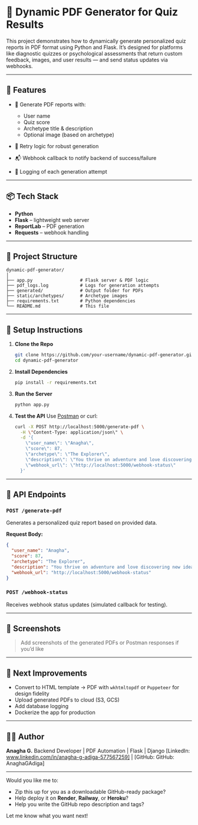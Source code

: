 
# 🧠 Dynamic PDF Generator for Quiz Results

This project demonstrates how to dynamically generate personalized quiz reports in PDF format using Python and Flask. It’s designed for platforms like diagnostic quizzes or psychological assessments that return custom feedback, images, and user results — and send status updates via webhooks.

---

## 🚀 Features

* 📄 Generate PDF reports with:

  * User name
  * Quiz score
  * Archetype title & description
  * Optional image (based on archetype)
* 🔁 Retry logic for robust generation
* 📬 Webhook callback to notify backend of success/failure
* 📝 Logging of each generation attempt

---

## 📦 Tech Stack

* **Python**
* **Flask** – lightweight web server
* **ReportLab** – PDF generation
* **Requests** – webhook handling

---

## 📂 Project Structure

```
dynamic-pdf-generator/
│
├── app.py                  # Flask server & PDF logic
├── pdf_logs.log            # Logs for generation attempts
├── generated/              # Output folder for PDFs
├── static/archetypes/      # Archetype images
├── requirements.txt        # Python dependencies
└── README.md               # This file
```

---

## 🔧 Setup Instructions

1. **Clone the Repo**

   ```bash
   git clone https://github.com/your-username/dynamic-pdf-generator.git
   cd dynamic-pdf-generator
   ```

2. **Install Dependencies**

   ```bash
   pip install -r requirements.txt
   ```

3. **Run the Server**

   ```bash
   python app.py
   ```

4. **Test the API**
   Use [Postman](https://www.postman.com/) or curl:

   ```bash
   curl -X POST http://localhost:5000/generate-pdf \
     -H \"Content-Type: application/json\" \
     -d '{
       \"user_name\": \"Anagha\",
       \"score\": 87,
       \"archetype\": \"The Explorer\",
       \"description\": \"You thrive on adventure and love discovering new ideas.\",
       \"webhook_url\": \"http://localhost:5000/webhook-status\"
     }'
   ```

---

## 🧪 API Endpoints

### `POST /generate-pdf`

Generates a personalized quiz report based on provided data.

**Request Body:**

```json
{
  "user_name": "Anagha",
  "score": 87,
  "archetype": "The Explorer",
  "description": "You thrive on adventure and love discovering new ideas.",
  "webhook_url": "http://localhost:5000/webhook-status"
}
```

### `POST /webhook-status`

Receives webhook status updates (simulated callback for testing).

---

## 📸 Screenshots

> Add screenshots of the generated PDFs or Postman responses if you’d like

---

## 🏁 Next Improvements

* Convert to HTML template → PDF with `wkhtmltopdf` or `Puppeteer` for design fidelity
* Upload generated PDFs to cloud (S3, GCS)
* Add database logging
* Dockerize the app for production

---

## 👩‍💻 Author

**Anagha G.**
Backend Developer | PDF Automation | Flask | Django
\[LinkedIn: www.linkedin.com/in/anagha-g-adiga-577567259] | \[GitHub: GitHub: AnaghaGAdiga] 

---

Would you like me to:

* Zip this up for you as a downloadable GitHub-ready package?
* Help deploy it on **Render**, **Railway**, or **Heroku**?
* Help you write the GitHub repo description and tags?

Let me know what you want next!

